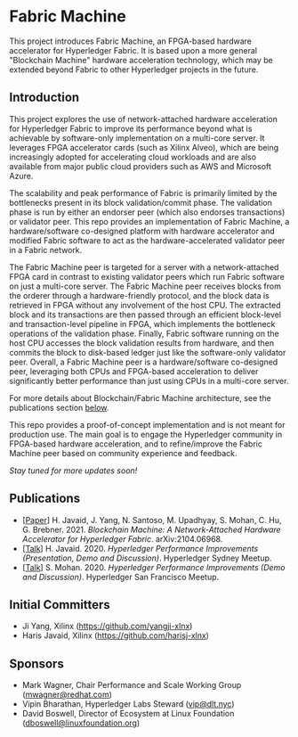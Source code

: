 # Fabric Machine
This project introduces Fabric Machine, an FPGA-based hardware accelerator for Hyperledger Fabric. It is based upon a more general "Blockchain Machine" hardware acceleration technology, which may be extended beyond Fabric to other Hyperledger projects in the future.

## Introduction
This project explores the use of network-attached hardware acceleration for Hyperledger Fabric to improve its performance beyond what is achievable by software-only implementation on a multi-core server. It leverages FPGA accelerator cards (such as Xilinx Alveo), which are being increasingly adopted for accelerating cloud workloads and are also available from major public cloud providers such as AWS and Microsoft Azure.

The scalability and peak performance of Fabric is primarily limited by the bottlenecks present in its block validation/commit phase. The validation phase is run by either an endorser peer (which also endorses transactions) or validator peer. This repo provides an implementation of Fabric Machine, a hardware/software co-designed platform with hardware accelerator and modified Fabric software to act as the hardware-accelerated validator peer in a Fabric network.

The Fabric Machine peer is targeted for a server with a network-attached FPGA card in contrast to existing validator peers which run Fabric software on just a multi-core server. The Fabric Machine peer receives blocks from the orderer through a hardware-friendly protocol, and the block data is retrieved in FPGA without any involvement of the host CPU. The extracted block and its transactions are then passed through an efficient block-level and transaction-level pipeline in FPGA, which implements the bottleneck operations of the validation phase. Finally, Fabric software running on the host CPU accesses the block validation results from hardware, and then commits the block to disk-based ledger just like the software-only validator peer. Overall, a Fabric Machine peer is a hardware/software co-designed peer, leveraging both CPUs and FPGA-based acceleration to deliver significantly better performance than just using CPUs in a multi-core server.

For more details about Blockchain/Fabric Machine architecture, see the publications section [below](#publications).

This repo provides a proof-of-concept implementation and is not meant for production use. The main goal is to engage the Hyperledger community in FPGA-based hardware acceleration, and to refine/improve the Fabric Machine peer based on community experience and feedback.

_Stay tuned for more updates soon!_

## Publications
- [[Paper](http://arxiv.org/abs/2104.06968)] H. Javaid, J. Yang, N. Santoso, M. Upadhyay, S. Mohan, C. Hu, G. Brebner. 2021. _Blockchain Machine: A Network-Attached Hardware Accelerator for Hyperledger Fabric_. arXiv:2104.06968.
- [[Talk](https://www.youtube.com/watch?v=GoOYO_ju7mA)] H. Javaid. 2020. _Hyperledger Performance Improvements (Presentation, Demo and Discussion)_. Hyperledger Sydney Meetup.
- [[Talk](https://www.youtube.com/watch?v=Nidw6zMR4hs)] S. Mohan. 2020. _Hyperledger Performance Improvements (Demo and Discussion)_. Hyperledger San Francisco Meetup.

## Initial Committers
- Ji Yang, Xilinx (https://github.com/yangji-xlnx)
- Haris Javaid, Xilinx (https://github.com/harisj-xlnx)

## Sponsors
- Mark Wagner, Chair Performance and Scale Working Group (mwagner@redhat.com)
- Vipin Bharathan, Hyperledger Labs Steward (vip@dlt.nyc)
- David Boswell, Director of Ecosystem at Linux Foundation (dboswell@linuxfoundation.org)
